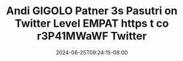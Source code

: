 --- 
title: "Andi GIGOLO Patner 3s Pasutri on Twitter Level EMPAT https t co r3P41MWaWF   Twitter"
description: "video   Andi GIGOLO Patner 3s Pasutri on Twitter Level EMPAT https t co r3P41MWaWF   Twitter tiktok durasi panjang  "
date: 2024-06-25T09:24:15-08:00
file_code: "9h1biwssrru8"
draft: false
cover: "tnlt61holst4tump.jpg"
tags: ["Andi", "GIGOLO", "Patner", "Pasutri", "Twitter", "Level", "EMPAT", "https", "Twitter", "bokep-indo", "bokep-viral", "bokep-ig"]
length: 123
fld_id: "1483137"
foldername: "Andi gigolo1 telegram"
categories: ["Andi gigolo1 telegram"]
views: 0
---